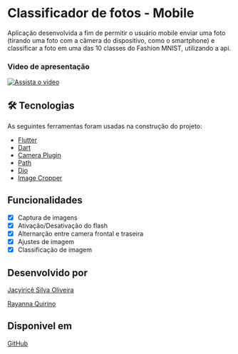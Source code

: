 # Classificador de fotos - Mobile
Aplicação desenvolvida a fim de permitir o usuário mobile enviar uma foto (tirando uma foto com a câmera do dispositivo, como o smartphone) e classificar a foto em uma das 10 classes do Fashion MNIST, utilizando a api.

### Video de apresentação
[![Assista o video](https://img.youtube.com/vi/t2sdFbWaOkM/maxresdefault.jpg)](https://youtu.be/t2sdFbWaOkM)

## 🛠 Tecnologias

As seguintes ferramentas foram usadas na construção do projeto:

- [Flutter](https://flutter.dev/)
- [Dart](https://dart.dev/)
- [Camera Plugin](https://pub.dev/packages/camera)
- [Path](https://pub.dev/packages/path)
- [Dio](https://pub.dev/packages/dio)
- [Image Cropper](https://pub.dev/packages/image_cropper)

## Funcionalidades
- [x] Captura de imagens
- [x] Ativação/Desativação do flash
- [x] Alternarção entre camera frontal e traseira
- [x] Ajustes de imagem
- [x] Classificação de imagem

## Desenvolvido por
[Jacyiricê Silva Oliveira](https://github.com/jacyirice/)

[Rayanna Quirino](https://github.com/rayannaQuirino)

## Disponivel em 
[GitHub](https://github.com/jacyirice/classificador-de-imagens)